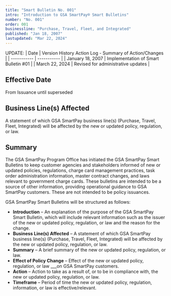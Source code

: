 ```yaml
---
title: "Smart Bulletin No. 001"
intro: "Introduction to GSA SmartPay® Smart Bulletins"
number: "No. 001"
order: 001
businessline: "Purchase, Travel, Fleet, and Integrated"
published: "Jan 18, 2007"
lastupdated: "Mar 22, 2024"
---
```


UPDATE:
| Date | Version History Action Log - Summary of Action/Changes |
| ----------- | ----------- |
| January 18, 2007 | Implementation of Smart Bulletin #01 |
| March 22, 2024 | Revised for administrative updates |

## Effective Date

From Issuance until superseded 


## Business Line(s) Affected

A statement of which GSA SmartPay business line(s) (Purchase, Travel, Fleet, Integrated) will be affected by the new or updated policy, regulation, or law.

## Summary

The GSA SmartPay Program Office has initiated the GSA SmartPay Smart Bulletins to keep customer agencies and stakeholders informed of new or updated policies, regulations, charge card management practices, task order administration information, master contract changes, and laws relevant to government charge cards. These bulletins are intended to be a source of other information, providing operational guidance to GSA SmartPay customers. These are not intended to be policy issuances. 

GSA SmartPay Smart Bulletins will be structured as follows:

- **Introduction** – An explanation of the purpose of the GSA SmartPay Smart Bulletin, which will include relevant information such as the issuer of the new or updated policy, regulation, or law and the reason for the change. 
- **Business Line(s) Affected** – A statement of which GSA SmartPay business line(s) (Purchase, Travel, Fleet, Integrated) will be affected by the new or updated policy, regulation, or law. 
- **Summary** – A brief summary of the new or updated policy, regulation, or law. 
- **Effect of Policy Change** – Effect of the new or updated policy, regulation, or law ___on GSA SmartPay customers.
- **Action** – Action to take as a result of, or to be in compliance with, the new or updated policy, regulation, or law. 
- **Timeframe** – Period of time the new or updated policy, regulation, information, or law is effective/relevant. 
